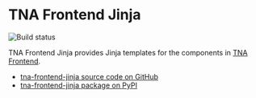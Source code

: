 # TNA Frontend Jinja

![Build status](https://img.shields.io/github/actions/workflow/status/nationalarchives/tna-frontend-jinja/ci.yml?style=flat-square&event=push&branch=main)

TNA Frontend Jinja provides Jinja templates for the components in [TNA Frontend](tna-frontend.md).

- [tna-frontend-jinja source code on GitHub](https://github.com/nationalarchives/tna-frontend-jinja)
- [tna-frontend-jinja package on PyPI](https://pypi.org/project/tna-frontend-jinja/)
